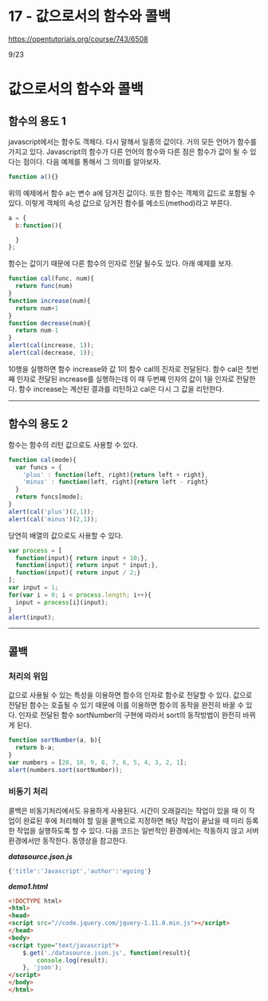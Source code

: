 # 17 - 값으로서의 함수와 콜백

<https://opentutorials.org/course/743/6508>

9/23

# 값으로서의 함수와 콜백

## 함수의 용도 1

javascript에서는 함수도 객체다. 다시 말해서 일종의 값이다. 거의 모든 언어가 함수를 가지고 있다. Javascript의 함수가 다른 언어의 함수와 다른 점은 함수가 값이 될 수 있다는 점이다. 다음 예제를 통해서 그 의미를 알아보자.

```javascript
function a(){}
```

위의 예제에서 함수 a는 변수 a에 담겨진 값이다. 또한 함수는 객체의 값드로 포함될 수 있다. 이렇게 객체의 속성 값으로 담겨진 함수를 메소드(method)라고 부른다.

```javascript
a = {
  b:function(){

  }
};
```

함수는 값이기 때문에 다른 함수의 인자로 전달 될수도 있다. 아래 예제를 보자.

```javascript
function cal(func, num){
  return func(num)
}
function increase(num){
  return num+1
}
function decrease(num){
  return num-1
}
alert(cal(increase, 1));
alert(cal(decrease, 1));
```

10행을 실행하면 함수 increase와 값 1이 함수 cal의 진자로 전달된다. 함수 cal은 첫번째 인자로 전달된 increase를 실행하는데 이 때 두번째 인자의 값이 1을 인자로 전달한다. 함수 increase는 계산된 결과를 리턴하고 cal은 다시 그 값을 리턴한다.

--------------------------------------------------------------------------------

## 함수의 용도 2

함수는 함수의 리턴 값으로도 사용할 수 있다.

```javascript
function cal(mode){
  var funcs = {
    'plus' : function(left, right){return left + right},
    'minus' : function(left, right){return left - right}
  }
  return funcs[mode];
}
alert(cal('plus')(2,1));
alert(cal('minus')(2,1));
```

당연히 배열의 값으로도 사용할 수 있다.

```javascript
var process = [
  function(input){ return input + 10;},
  function(input){ return input * input;},
  function(input){ return input / 2;}
];
var input = 1;
for(var i = 0; i < process.length; i++){
  input = process[i](input);
}
alert(input);
```

--------------------------------------------------------------------------------

## 콜백

### 처리의 위임

값으로 사용될 수 있는 특성을 이용하면 함수의 인자로 함수로 전달할 수 있다. 값으로 전달된 함수는 호출될 수 있기 때문에 이를 이용하면 함수의 동작을 완전히 바꿀 수 있다. 인자로 전달된 함수 sortNumber의 구현에 따라서 sort의 동작방법이 완전히 바뀌게 된다.

```javascript
function sortNumber(a, b){
  return b-a;
}
var numbers = [20, 10, 9, 8, 7, 6, 5, 4, 3, 2, 1];
alert(numbers.sort(sortNumber));
```

### 비동기 처리

콜백은 비동기처리에서도 유용하게 사용된다. 시간이 오래걸리는 작업이 있을 때 이 작업이 완료된 후에 처리해야 할 일을 콜백으로 지정하면 해당 작업이 끝났을 때 미리 등록한 작업을 실행하도록 할 수 있다. 다음 코드는 일반적인 환경에서는 작동하지 않고 서버 환경에서만 동작한다. 동영상을 참고한다.

**_datasource.json.js_**

```javascript
{'title':'Javascript','author':'egoing'}
```

**_demo1.html_**

```html
<!DOCTYPE html>
<html>
<head>
<script src="//code.jquery.com/jquery-1.11.0.min.js"></script>
</head>
<body>
<script type="text/javascript">
    $.get('./datasource.json.js', function(result){
        console.log(result);
    }, 'json');
</script>
</body>
</html>
```
